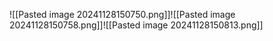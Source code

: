 ![[Pasted image 20241128150750.png]]![[Pasted image 20241128150758.png]]![[Pasted image 20241128150813.png]]